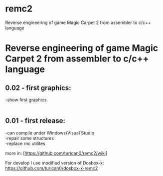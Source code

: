# remc2
Reverse engineering of game Magic Carpet 2 from assembler to c/c++ language
<br />
# Reverse engineering of game Magic Carpet 2 from assembler to c/c++ language<br />
## 0.02 - first graphics:<br />
-show first graphics<br />
<br />
## 0.01 - first release:<br />
-can compile under Windows/Visual Studio<br />
-repair some structures<br />
-replace rnc utilites<br />

more in:
[https://github.com/turican0/remc2/wiki]

For develop I use modified version of Dosbox-x:
https://github.com/turican0/dosbox-x-remc2
